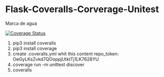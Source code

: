# Flask-Coveralls-Corverage-Unitest

Marca de agua

[![Coverage Status](https://coveralls.io/repos/github/nicolascarratala/flask-server/badge.svg?branch=master)](https://coveralls.io/github/nicolascarratala/flask-server?branch=master)

1. pip3 install coveralls
2. pip3 install coverage
3. create .coveralls.yml whit this content repo_token: OeGyLKsZvkd7QOoppjUtktTj1LK7628YU
4. coverage run -m unittest discover
5. coveralls
